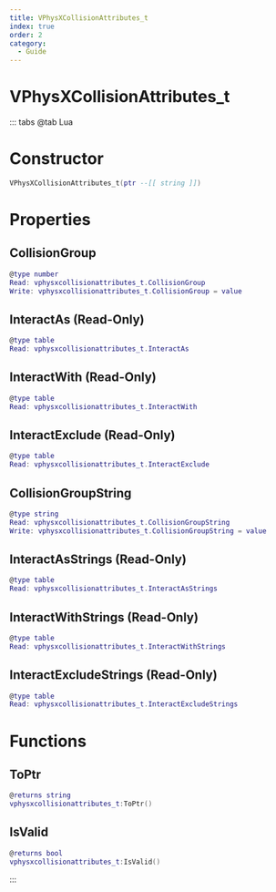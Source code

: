 ```yaml
---
title: VPhysXCollisionAttributes_t
index: true
order: 2
category:
  - Guide
---
```


# VPhysXCollisionAttributes_t

::: tabs
@tab Lua
# Constructor
```lua
VPhysXCollisionAttributes_t(ptr --[[ string ]])
```
# Properties
## CollisionGroup 
```lua
@type number
Read: vphysxcollisionattributes_t.CollisionGroup
Write: vphysxcollisionattributes_t.CollisionGroup = value
```
## InteractAs (Read-Only)
```lua
@type table
Read: vphysxcollisionattributes_t.InteractAs
```
## InteractWith (Read-Only)
```lua
@type table
Read: vphysxcollisionattributes_t.InteractWith
```
## InteractExclude (Read-Only)
```lua
@type table
Read: vphysxcollisionattributes_t.InteractExclude
```
## CollisionGroupString 
```lua
@type string
Read: vphysxcollisionattributes_t.CollisionGroupString
Write: vphysxcollisionattributes_t.CollisionGroupString = value
```
## InteractAsStrings (Read-Only)
```lua
@type table
Read: vphysxcollisionattributes_t.InteractAsStrings
```
## InteractWithStrings (Read-Only)
```lua
@type table
Read: vphysxcollisionattributes_t.InteractWithStrings
```
## InteractExcludeStrings (Read-Only)
```lua
@type table
Read: vphysxcollisionattributes_t.InteractExcludeStrings
```
# Functions
## ToPtr
```lua
@returns string
vphysxcollisionattributes_t:ToPtr()
```
## IsValid
```lua
@returns bool
vphysxcollisionattributes_t:IsValid()
```

:::